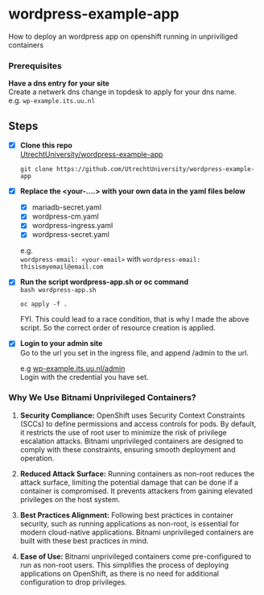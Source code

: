 # wordpress-example-app
How to deploy an wordpress app on openshift running in unpriviliged containers

### Prerequisites

**Have a dns entry for your site**  
  Create a netwerk dns change in topdesk to apply for your dns name.  
  e.g. ```wp-example.its.uu.nl```

## Steps

- [x] **Clone this repo**  
[UtrechtUniversity/wordpress-example-app](https://github.com/UtrechtUniversity/wordpress-example-app)  

   ```git clone https://github.com/UtrechtUniversity/wordpress-example-app```  

- [x] **Replace the <your-....> with your own data in the yaml files below**  

     * [x] mariadb-secret.yaml
     * [x] wordpress-cm.yaml
     * [x] wordpress-ingress.yaml
     * [x] wordpress-secret.yaml
   
   e.g.  
   ```wordpress-email: <your-email>``` with ```wordpress-email: thisismyemail@email.com```

- [x] **Run the script wordpress-app.sh or oc command**  
   ```bash wordpress-app.sh```

   ```oc apply -f .```  

   FYI. This could lead to a race condition, that is why I made the above script. So the correct order of resource creation is applied.  

- [x] **Login to your admin site**  
   Go to the url you set in the ingress file, and append /admin to the url.  

   e.g [wp-example.its.uu.nl/admin](https://wp-example.its.uu.nl/admin)  
   Login with the credential you have set.

### Why We Use Bitnami Unprivileged Containers?

1. **Security Compliance:**
   OpenShift uses Security Context Constraints (SCCs) to define permissions and access controls for pods. By default, it restricts the use of root user to minimize the risk of privilege escalation attacks. Bitnami unprivileged containers are designed to comply with these constraints, ensuring smooth deployment and operation.

2. **Reduced Attack Surface:**
   Running containers as non-root reduces the attack surface, limiting the potential damage that can be done if a container is compromised. It prevents attackers from gaining elevated privileges on the host system.

3. **Best Practices Alignment:**
   Following best practices in container security, such as running applications as non-root, is essential for modern cloud-native applications. Bitnami unprivileged containers are built with these best practices in mind.

4. **Ease of Use:**
   Bitnami unprivileged containers come pre-configured to run as non-root users. This simplifies the process of deploying applications on OpenShift, as there is no need for additional configuration to drop privileges.

